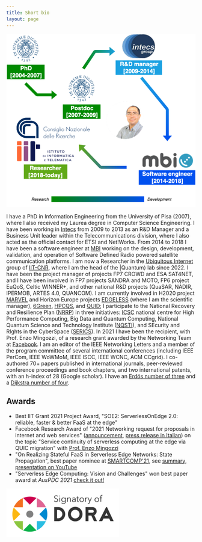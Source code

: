 ```yaml
---
title: Short bio
layout: page
---
```


![](pictures/bio-infographic.png)

I have a PhD in Information Engineering from the University of Pisa (2007), where I also received my Laurea degree in Computer Science Engineering.
I have been working in [Intecs](http://www.en.intecs.it/) from 2009 to 2013 as an R&D Manager and a Business Unit leader within the Telecommunications division, where I also acted as the official contact for ETSI and Net!Works.
From 2014 to 2018 I have been a software engineer at [MBI](http://mbigroup.it/en/index) working on the design, development, validation, and operation of Software Defined Radio powered satellite communication platforms.
I am now a Researcher in the [Ubiquitous Internet](http://cnd.iit.cnr.it/) group of [IIT-CNR](http://www.iit.cnr.it/), where I am the head of the |Quantum⟩ lab since 2022.
I have been the project manager of projects FP7 CROWD and ESA SAT4NET, and I have been involved in FP7 projects SANDRA and MOTO, FP6 project EuQoS, Celtic WINNER+, and other national R&D projects (QuaSAR, NADIR, IPERMOB, ARTES 4.0, QUANCOM).
I am currently involved in H2020 project [MARVEL](https://www.marvel-project.eu/) and Horizon Europe projects [EDGELESS](https://edgeless-project.eu/) (where I am the scientific manager), [6Green](https://www.6green.eu/), [HPCQS](https://hpcqs.eu/), and [QUID](https://quid-euroqci-italy.eu/); I participate to the National Recovery and Resilience Plan ([NRRP](https://www.italiadomani.gov.it/content/sogei-ng/it/en/home.html)) in three initiatives: [ICSC](https://www.supercomputing-icsc.it/) national centre for High Performance Computing, Big Data and Quantum Computing, National Quantum Science and Technology Institute ([NQSTI](https://www.nqsti.it/)), and SEcurity and RIghts in the CyberSpace ([SERICS](https://serics.eu/en/)).
In 2021 I have been the recipient, with Prof. Enzo Mingozzi, of a research grant awarded by the Networking Team at [Facebook](https://research.fb.com/blog/2021/08/announcing-the-winners-of-the-2021-networking-request-for-proposals-in-internet-and-web-services/).
I am an editor of the IEEE Networking Letters and a member of the program committee of several international conferences (including IEEE PerCom, IEEE WoWMoM, IEEE ISCC, IEEE WCNC, ACM CCgrid).
I co-authored 70+ papers published in international journals, peer-reviewed conference proceedings and book chapters, and two international patents, with an h-index of 28 (Google scholar).
I have an [Erdös number of three](http://www.oakland.edu/enp/) and a [Dijkstra number of four](https://www.csauthors.net/distance/claudio-cicconetti/edsger-w-dijkstra).

## Awards

- Best IIT Grant 2021 Project Award, "SOE2: ServerlessOnEdge 2.0: reliable, faster & better FaaS at the edge"
- Facebook Research Award of "2021 Networking request for proposals in internet and web services" ([announcement](https://research.fb.com/blog/2021/08/announcing-the-winners-of-the-2021-networking-request-for-proposals-in-internet-and-web-services/), [press release in Italian](https://www.unipi.it/index.php/news/item/21844-un-progetto-di-universita-di-pisa-e-cnr-pisano-vince-il-facebook-research-award)) on the topic "Service continuity of serverless computing at the edge via QUIC migration" with [Prof. Enzo Mingozzi](http://www2.ing.unipi.it/~a009395/home/index.htm)
- "On Realizing Stateful FaaS in Serverless Edge Networks: State Propagation", best paper nominee at [SMARTCOMP'21](https://www.smart-comp.info/), see [summary](statefulfaas.md), [presentation on YouTube](https://youtu.be/gc1pQ56UMAA)
- "Serverless Edge Computing: Vision and Challenges" won best paper award at _AusPDC 2021_ [check it out!](https://dl.acm.org/doi/10.1145/3437378.3444367)

[![](pictures/Dorabadge1.png)](https://sfdora.org/)


